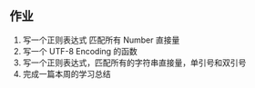 ## 作业
1. 写一个正则表达式 匹配所有 Number 直接量
2. 写一个 UTF-8 Encoding 的函数
3. 写一个正则表达式，匹配所有的字符串直接量，单引号和双引号
4. 完成一篇本周的学习总结